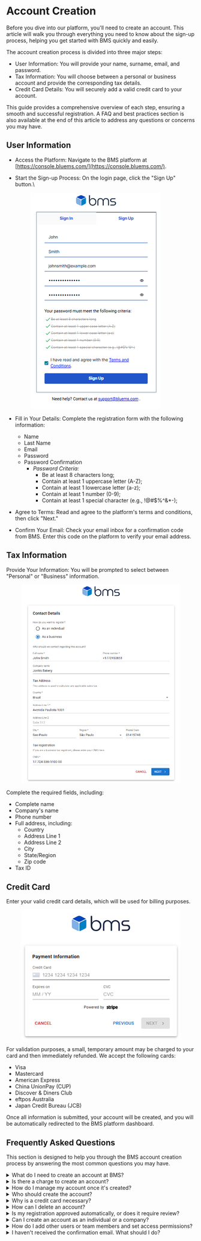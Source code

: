 # Account Creation

Before you dive into our platform, you'll need to create an account. This article will walk you through everything you need to know about the sign-up process, helping you get started with BMS quickly and easily.

The account creation process is divided into three major steps:

* User Information: You will provide your name, surname, email, and password.
* Tax Information: You will choose between a personal or business account and provide the corresponding tax details.
* Credit Card Details: You will securely add a valid credit card to your account.

This guide provides a comprehensive overview of each step, ensuring a smooth and successful registration. A FAQ and best practices section is also available at the end of this article to address any questions or concerns you may have.

## User Information

* Access the Platform: Navigate to the BMS platform at [https://console.bluems.com/](https://console.bluems.com/).
*   Start the Sign-up Process: On the login page, click the "Sign Up" button.\


    <figure><img src="../../.gitbook/assets/Captura de tela 2025-08-18 094601.png" alt=""><figcaption></figcaption></figure>
* Fill in Your Details: Complete the registration form with the following information:
  * Name
  * Last Name
  * Email
  * Password
  * Password Confirmation
    * _Password Criteria:_&#x20;
      * Be at least 8 characters long;
      * Contain at least 1 uppercase letter (A-Z);
      * Contain at least 1 lowercase letter (a-z);
      * Contain at least 1 number (0-9);
      * Contain at least 1 special character (e.g., !@#$%^&\*-);
* Agree to Terms: Read and agree to the platform's terms and conditions, then click "Next."
* Confirm Your Email: Check your email inbox for a confirmation code from BMS. Enter this code on the platform to verify your email address.

## Tax Information

Provide Your Information: You will be prompted to select between "Personal" or "Business" information.&#x20;

<figure><img src="../../.gitbook/assets/Captura de tela 2025-08-07 115419.png" alt="" width="548"><figcaption></figcaption></figure>

Complete the required fields, including:

* Complete name
* Company's name
* Phone number
* Full address, including:
  * Country
  * Address Line 1
  * Address Line 2
  * City
  * State/Region
  * Zip code
* Tax ID

## Credit Card

Enter your valid credit card details, which will be used for billing purposes.

<figure><img src="../../.gitbook/assets/image.png" alt=""><figcaption></figcaption></figure>

For validation purposes, a small, temporary amount may be charged to your card and then immediately refunded. We accept the following cards:

* Visa
* Mastercard
* American Express
* China UnionPay (CUP)
* Discover & Diners Club
* eftpos Australia
* Japan Credit Bureau (JCB)

Once all information is submitted, your account will be created, and you will be automatically redirected to the BMS platform dashboard.

## Frequently Asked Questions

This section is designed to help you through the BMS account creation process by answering the most common questions you may have.

<details>

<summary>What do I need to create an account at BMS?</summary>

To create an account, you will need to provide three types of information:

* Basic user information: Full name, email, and a password that meets our security criteria.
* Tax information: You must select whether your account is for Personal or Business use and provide your full address and a valid tax ID (e.g., CPF/CNPJ for Brazil).
* Payment method: A valid credit card is required. We accept American Express, China UnionPay (CUP), Discover & Diners Club, eftpos Australia, Japan Credit Bureau (JCB), Mastercard, and Visa.

</details>

<details>

<summary>Is there a charge to create an account?</summary>

No, creating an account is completely free. We only charge for the services you use on the platform. A small, temporary charge may appear on your credit card for validation purposes, but it will be immediately refunded.

</details>

<details>

<summary>How do I manage my account once it's created?</summary>

You can manage your billing information, account details, and users directly from your dashboard once you have successfully logged in.

</details>

<details>

<summary>Who should create the account?</summary>

The account can be created by anyone who has the necessary information to do so. For agencies, this depends on their strategy. The most recommended approach is to have the client create the account with their own data. This ensures the client's account isn't inseparably linked to the agency, allowing them to maintain control and access to all data generated from their paid campaigns. If the client decides to end their contract or not renew with the agency, they can remove the agency's users from the account, keeping all the account data.

Another approach is for the agency to create an account for the client under its organization. However, this links the account to the agency's primary account, which can complicate the migration process if the client later decides to switch agencies or manage their account independently.

</details>

<details>

<summary>Why is a credit card necessary?</summary>

We require a credit card during the registration process to eliminate the need for a manual credit approval or review. This allows your account to be created automatically and instantly, so you can start using the platform right away. If you want to know about other payment methods we might accept, please contact our sales team.

</details>

<details>

<summary>How can I delete an account?</summary>

To delete your account, you must contact our technical support.

</details>

<details>

<summary>Is my registration approved automatically, or does it require review?</summary>

Due to payments being handled via credit card, no formal analysis or approval is required. Your registration is automatically approved as long as you provide a valid credit card that is accepted by the platform. The only check performed is a validation of the credit card to confirm the information you provided is correct.

</details>

<details>

<summary>Can I create an account as an individual or a company?</summary>

Yes, it is possible to create accounts for both individuals and companies.

</details>

<details>

<summary>How do I add other users or team members and set access permissions?</summary>

Once your account is created, you can add other users and define their access permissions using our user management feature. Please refer to our [user documentation](../identity-access-management-iam/users.md) for detailed instructions on how to do this.

</details>

<details>

<summary>I haven't received the confirmation email. What should I do?</summary>

First, make sure you entered your email address correctly. If it is correct, please wait a few minutes as the email may be delayed. If you have waited and still have not received the code, please contact our technical support for assistance.

</details>
